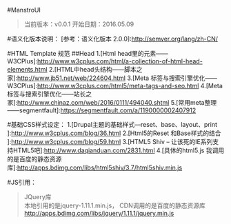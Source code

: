 #ManstroUI
>当前版本：v0.0.1
>开始日期：2016.05.09


#语义化版本说明：
[参考：语义化版本 2.0.0]:http://semver.org/lang/zh-CN/

#HTML Template 规范
##Head
1.[Html head里的元素——W3CPlus]:http://www.w3cplus.com/html/a-collection-of-html-head-elements.html
2.[HTML中head头结构——脚本之家]:http://www.jb51.net/web/224604.html
3.[Meta 标签与搜索引擎优化——W3CPlus]:http://www.w3cplus.com/html5/meta-tags-and-seo.html
4.[Meta标签与搜索引擎优化——站长之家]:http://www.chinaz.com/web/2016/0111/494040.shtml
5.[常用meta整理——segmentfault]:https://segmentfault.com/a/1190000002407912



#基础CSS样式设定：
1.[Drupal主题的基础样式—reset、base、layout、print ]:http://www.w3cplus.com/blog/36.html
2.[Html5的Reset 和Base样式的结合 ]:http://www.w3cplus.com/blog/59.html
3.[HTML5 Shiv – 让该死的IE系列支持HTML5吧]:http://www.daqianduan.com/2831.html
4.[具体的html5.js 我调用的是百度的静态资源库]:http://apps.bdimg.com/libs/html5shiv/3.7/html5shiv.min.js 



#JS引用：
>JQuery库  
    本地引用的是jquery-1.11.1.min.js，
    CDN调用的是百度的静态资源库 http://apps.bdimg.com/libs/jquery/1.11.1/jquery.min.js  

